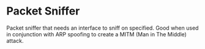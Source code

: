 # Packet Sniffer

Packet sniffer that needs an interface to sniff on specified. Good when used in conjunction with ARP spoofing to create a MITM (Man in The Middle) attack.
